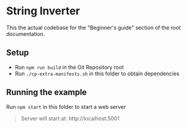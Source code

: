 # String Inverter

This the actual codebase for the "Beginner's guide" section of the root documentation.

## Setup
- Run `npm run build` in the Git Repository root
- Run `./cp-extra-manifests.sh` in this folder to obtain dependencies

## Running the example
Run `npm start` in this folder to start a web server

> Server will start at: http://localhost:5001
